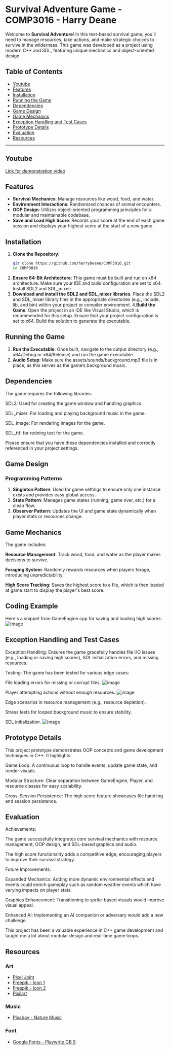 # Survival Adventure Game - COMP3016 - Harry Deane

Welcome to **Survival Adventure**! In this text-based survival game, you’ll need to manage resources, take actions, and make strategic choices to survive in the wilderness. This game was developed as a project using modern C++ and SDL, featuring unique mechanics and object-oriented design.

## Table of Contents
- [Youtube](#youtube)
- [Features](#features)
- [Installation](#installation)
- [Running the Game](#running-the-game)
- [Dependencies](#dependencies)
- [Game Design](#game-design)
- [Game Mechanics](#game-mechanics)
- [Exception Handling and Test Cases](#exception-handling-and-test-cases)
- [Prototype Details](#prototype-details)
- [Evaluation](#evaluation)
- [Resources](#resources)

---
## Youtube
[Link for demonstration video](https://youtu.be/LBdd_FZtENM)
## Features
- **Survival Mechanics**: Manage resources like wood, food, and water.
- **Environment Interactions**: Randomized chances of animal encounters.
- **OOP Design**: Utilizes object-oriented programming principles for a modular and maintainable codebase.
- **Save and Load High Score**: Records your score at the end of each game session and displays your highest score at the start of a new game.

## Installation
1. **Clone the Repository**:
   ```bash
   git clone https://github.com/harryDeane/COMP3016.git
   cd COMP3016
2. **Ensure 64-Bit Architecture**:
This game must be built and run on x64 architecture. Make sure your IDE and build configuration are set to x64.
Install SDL2 and SDL_mixer:
3. **Download and install the SDL2 and SDL_mixer libraries**.
Place the SDL2 and SDL_mixer library files in the appropriate directories (e.g., include, lib, and bin) within your project or compiler environment.
4.**Build the Game**:
Open the project in an IDE like Visual Studio, which is recommended for this setup.
Ensure that your project configuration is set to x64.
Build the solution to generate the executable.

## Running the Game
1. **Run the Executable**:
Once built, navigate to the output directory (e.g., x64/Debug or x64/Release) and run the game executable.
2. **Audio Setup**:
Make sure the assets/sounds/background.mp3 file is in place, as this serves as the game’s background music.

## Dependencies
The game requires the following libraries:

SDL2: Used for creating the game window and handling graphics.

SDL_mixer: For loading and playing background music in the game.

SDL_image: For rendering images for the game.

SDL_ttf: for redning text for the game.

Please ensure that you have these dependencies installed and correctly referenced in your project settings.

## Game Design
### Programming Patterns
1. **Singleton Pattern**: Used for game settings to ensure only one instance exists and provides easy global access.
2. **State Pattern**: Manages game states (running, game over, etc.) for a clean flow.
3. **Observer Pattern**: Updates the UI and game state dynamically when player stats or resources change.

## Game Mechanics
The game includes:

**Resource Management**: Track wood, food, and water as the player makes decisions to survive.

**Foraging System**: Randomly rewards resources when players forage, introducing unpredictability.

**High Score Tracking**: Saves the highest score to a file, which is then loaded at game start to display the player's best score.

## Coding Example
Here's a snippet from GameEngine.cpp for saving and loading high scores:
![image](https://github.com/user-attachments/assets/0afa107d-4a87-4e8d-8211-325e9cdeabdb)
## Exception Handling and Test Cases
Exception Handling: Ensures the game gracefully handles file I/O issues (e.g., loading or saving high scores), SDL initialization errors, and missing resources.

Testing: The game has been tested for various edge cases:

File loading errors for missing or corrupt files.
![image](https://github.com/user-attachments/assets/4ea40fc5-e14d-4b7f-a483-e5562ca1151a)

Player attempting actions without enough resources.
![image](https://github.com/user-attachments/assets/beffa628-0430-455b-840b-1686ad4f56bf)

Edge scenarios in resource management (e.g., resource depletion).

Stress tests for looped background music to ensure stability.

SDL initialization.
![image](https://github.com/user-attachments/assets/7a04c207-ea5c-44fb-92b8-9db6cb83b269)

## Prototype Details
This project prototype demonstrates OOP concepts and game development techniques in C++. It highlights:

Game Loop: A continuous loop to handle events, update game state, and render visuals.

Modular Structure: Clear separation between GameEngine, Player, and resource classes for easy scalability.

Cross-Session Persistence: The high score feature showcases file handling and session persistence.

## Evaluation
Achievements:

The game successfully integrates core survival mechanics with resource management, OOP design, and SDL-based graphics and audio.

The high score functionality adds a competitive edge, encouraging players to improve their survival strategy.

Future Improvements:

Expanded Mechanics: Adding more dynamic environmental effects and events could enrich gameplay  such as random weather events which have varying impacts on player stats.

Graphics Enhancement: Transitioning to sprite-based visuals would improve visual appeal.

Enhanced AI: Implementing an AI companion or adversary would add a new challenge.

This project has been a valuable experience in C++ game development and taught me a lot about modular design and real-time game loops.

## Resources
### Art
- [Pixel Joint](https://pixeljoint.com/pixelart/120493.htm)
- [Freepik - Icon 1](https://www.freepik.com/icon/shot_16811391#fromView=keyword&page=1&position=93&uuid=52eb38a2-9d17-44af-a415-7f9abcd66bc7)
- [Freepik - Icon 2](https://www.freepik.com/icon/carrot_16836438#fromView=search&page=1&position=13&uuid=acaf85b3-dc86-4ac7-b72b-c07db0004b56)
- [Pixilart](https://www.pixilart.com/draw#)

### Music
- [Pixabay - Nature Music](https://pixabay.com/music/search/nature/)

### Font
- [Google Fonts - Playwrite GB S](https://fonts.google.com/specimen/Playwrite+GB+S)
